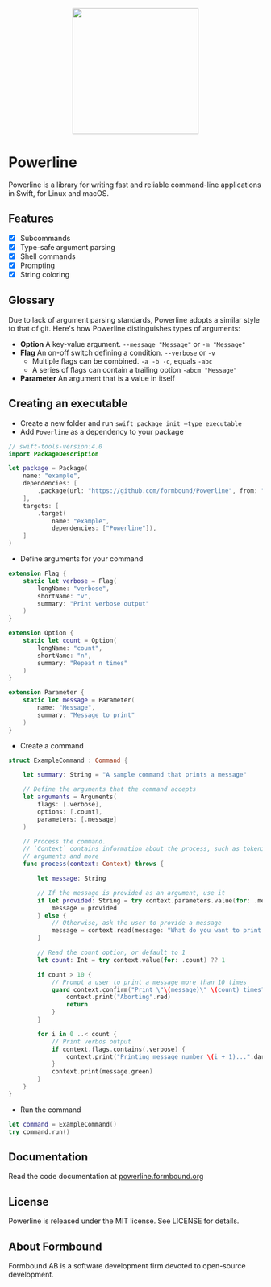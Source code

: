 
<p align="center">
<img src="https://raw.githubusercontent.com/formbound/Powerline/master/Images/header.png" height="250" />
</p>

# Powerline

Powerline is a library for writing fast and reliable command-line applications in Swift, for Linux and macOS.

## Features

- [x] Subcommands
- [x] Type-safe argument parsing
- [x] Shell commands
- [x] Prompting
- [x] String coloring

## Glossary

Due to lack of argument parsing standards, Powerline adopts a similar style to that of git. Here's how Powerline distinguishes types of arguments:

- **Option**
  A key-value argument. `--message "Message"` or `-m "Message"`
- **Flag**
  An on-off switch defining a condition.  `--verbose` or `-v`
  - Multiple flags can be combined. `-a -b -c`, equals `-abc`
  - A series of flags can contain a trailing option `-abcm "Message"`
- **Parameter**
  An argument that is a value in itself



## Creating an executable

* Create a new folder and run `swift package init —type executable`
* Add `Powerline` as a dependency to your package

```swift
// swift-tools-version:4.0
import PackageDescription

let package = Package(
    name: "example",
    dependencies: [
        .package(url: "https://github.com/formbound/Powerline", from: "1.0.0"),
    ],
    targets: [
        .target(
            name: "example",
            dependencies: ["Powerline"]),
    ]
)
```

* Define arguments for your command

```swift
extension Flag {
    static let verbose = Flag(
        longName: "verbose",
        shortName: "v",
        summary: "Print verbose output"
    )
}

extension Option {
    static let count = Option(
        longName: "count",
        shortName: "n",
        summary: "Repeat n times"
    )
}

extension Parameter {
    static let message = Parameter(
        name: "Message",
        summary: "Message to print"
    )
}
```

* Create a command

```swift
struct ExampleCommand : Command {

    let summary: String = "A sample command that prints a message"

  	// Define the arguments that the command accepts
    let arguments = Arguments(
        flags: [.verbose],
        options: [.count],
        parameters: [.message]
    )

  	// Process the command.
  	// `Context` contains information about the process, such as tokenized
  	// arguments and more
    func process(context: Context) throws {

        let message: String

      	// If the message is provided as an argument, use it
        if let provided: String = try context.parameters.value(for: .message) {
            message = provided
        } else {
          	// Otherwise, ask the user to provide a message
            message = context.read(message: "What do you want to print out?")
        }

      	// Read the count option, or default to 1
        let count: Int = try context.value(for: .count) ?? 1

        if count > 10 {
            // Prompt a user to print a message more than 10 times
            guard context.confirm("Print \"\(message)\" \(count) times?") else {
                context.print("Aborting".red)
                return
            }
        }

        for i in 0 ..< count {
          	// Print verbos output
            if context.flags.contains(.verbose) {
                context.print("Printing message number \(i + 1)...".darkGray)
            }
            context.print(message.green)
        }
    }
}
```

* Run the command

```swift
let command = ExampleCommand()
try command.run()
```



## Documentation

Read the code documentation at [powerline.formbound.org](http://powerline.formbound.org)

## License

Powerline is released under the MIT license. See LICENSE for details.

## About Formbound

Formbound AB is a software development firm devoted to open-source development.
